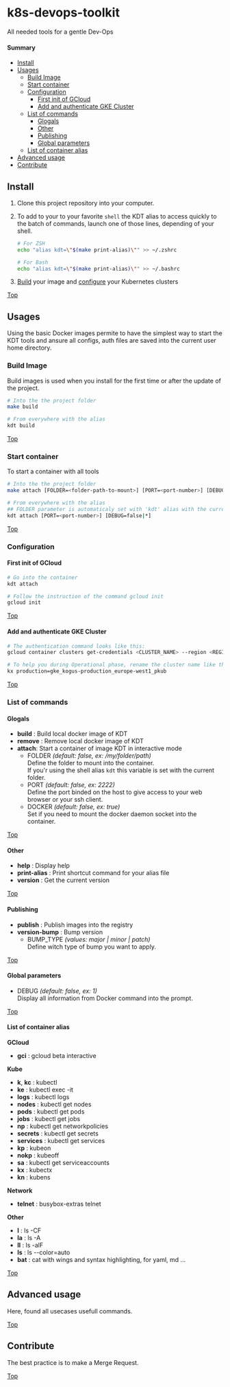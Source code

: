 # k8s-devops-toolkit
All needed tools for a gentle Dev-Ops

#### Summary
- [Install](#install)
- [Usages](#usages)
   * [Build Image](#build-image)
   * [Start container](#start-container)
   * [Configuration](#configuration)
      - [First init of GCloud](#first-init-of-gcloud)
      - [Add and authenticate GKE Cluster](#add-and-authenticate-gke-cluster)
   * [List of commands](#list-of-commands)
      - [Glogals](#glogals)
      - [Other](#other)
      - [Publishing](#publishing)
      - [Global parameters](#global-parameters)
   * [List of container alias](#list-of-container-alias)
- [Advanced usage](#advanced-usage)
- [Contribute](#contribute)

## Install

1. Clone this project repository into your computer.

2. To add to your to your favorite `shell` the KDT alias to access quickly to the batch of
   commands, launch one of those lines, depending of your shell.
   ```bash
   # For ZSH
   echo "alias kdt=\"$(make print-alias)\"" >> ~/.zshrc

   # For Bash
   echo "alias kdt=\"$(make print-alias)\"" >> ~/.bashrc
   ```  

3. [Build](#build-image) your image and [configure](#configuration) your Kubernetes clusters
 
[Top](#summary)

## Usages

Using the basic Docker images permite to have the simplest way to start the KDT tools
and ansure all configs, auth files are saved into the current user home directory.

### Build Image
Build images is used when you install for the first time or after the update of the 
project.

```bash
# Into the the project folder
make build 

# From everywhere with the alias
kdt build 
```

[Top](#summary)

### Start container

To start a container with all tools

```bash
# Into the the project folder
make attach [FOLDER=<folder-path-to-mount>] [PORT=<port-number>] [DEBUG=false|*]

# From everywhere with the alias
## FOLDER parameter is automaticaly set with 'kdt' alias with the current folder
kdt attach [PORT=<port-number>] [DEBUG=false|*]
```

[Top](#summary)

### Configuration

#### First init of GCloud

```bash
# Go into the container
kdt attach

# Follow the instruction of the command gcloud init
gcloud init
```

[Top](#summary)

#### Add and authenticate GKE Cluster

```bash
# The authentication command looks like this:
gcloud container clusters get-credentials <CLUSTER_NAME> --region <REGION> --project <PROJECT_NAME>

# To help you during Operational phase, rename the cluster name like this example:
kx production=gke_kogus-production_europe-west1_pkub
```

[Top](#summary)

### List of commands

#### Glogals

   - **build** : Build local docker image of KDT
   - **remove** : Remove local docker image of KDT
   - **attach**: Start a container of image KDT in interactive mode
      * FOLDER *(default: false, ex: /my/folder/path)*<br>
        Define the folder to mount into the container.<br>
        If you'r using the shell alias `kdt` this variable is set with the current folder.
      * PORT *(default: false, ex: 2222)*<br>
        Define the port binded on the host to give access to your web browser or your 
        ssh client.
      * DOCKER *(default: false, ex: true)*<br>
        Set if you need to mount the docker daemon socket into the container.

[Top](#summary)

#### Other
   - **help** : Display help
   - **print-alias** : Print shortcut command for your alias file
   - **version** : Get the current version

[Top](#summary)

#### Publishing
   - **publish** : Publish images into the registry
   - **version-bump** : Bump version
      * BUMP_TYPE *(values: major | minor | patch)* <br>
        Define witch type of bump you want to apply.

[Top](#summary)

#### Global parameters

* DEBUG *(default: false, ex: 1)*<br>
  Display all information from Docker command into the prompt.

[Top](#summary)

#### List of container alias

**GCloud**
 - **gci** : gcloud beta interactive

**Kube**
 - **k**, **kc** : kubectl
 - **ke** : kubectl exec -it
 - **logs** : kubectl logs
 - **nodes** : kubectl get nodes
 - **pods** : kubectl get pods
 - **jobs** : kubectl get jobs
 - **np** : kubectl get networkpolicies
 - **secrets** : kubectl get secrets
 - **services** : kubectl get services
 - **kp** : kubeon
 - **nokp** : kubeoff
 - **sa** : kubectl get serviceaccounts
 - **kx** : kubectx
 - **kn** : kubens

**Network**
 - **telnet** : busybox-extras telnet

**Other**
 - **l** : ls -CF
 - **la** : ls -A
 - **ll** : ls -alF
 - **ls** : ls --color=auto
 - **bat** : cat with wings and syntax highlighting, for yaml, md ...

[Top](#summary)

## Advanced usage

Here, found all usecases usefull commands.

[Top](#summary)

## Contribute

The best practice is to make a Merge Request.

[Top](#summary)
